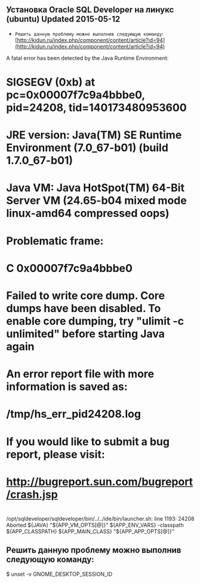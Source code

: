 Установка Oracle SQL Developer на линукс (ubuntu) Updated 2015-05-12
----
* `Решить данную проблему можно выполнив следующую команду`:[http://kidun.ru/index.php/component/content/article?id=94](http://kidun.ru/index.php/component/content/article?id=94)

A fatal error has been detected by the Java Runtime Environment:
#
#  SIGSEGV (0xb) at pc=0x00007f7c9a4bbbe0, pid=24208, tid=140173480953600
#
# JRE version: Java(TM) SE Runtime Environment (7.0_67-b01) (build 1.7.0_67-b01)
# Java VM: Java HotSpot(TM) 64-Bit Server VM (24.65-b04 mixed mode linux-amd64 compressed oops)
# Problematic frame:
# C  0x00007f7c9a4bbbe0
#
# Failed to write core dump. Core dumps have been disabled. To enable core dumping, try "ulimit -c unlimited" before starting Java again
#
# An error report file with more information is saved as:
# /tmp/hs_err_pid24208.log
#
# If you would like to submit a bug report, please visit:
#   http://bugreport.sun.com/bugreport/crash.jsp
#
/opt/sqldeveloper/sqldeveloper/bin/../../ide/bin/launcher.sh: line 1193: 24208 Aborted                 ${JAVA} "${APP_VM_OPTS[@]}" ${APP_ENV_VARS} -classpath ${APP_CLASSPATH} ${APP_MAIN_CLASS} "${APP_APP_OPTS[@]}"


Решить данную проблему можно выполнив следующую команду:
---

$ unset -v GNOME_DESKTOP_SESSION_ID
